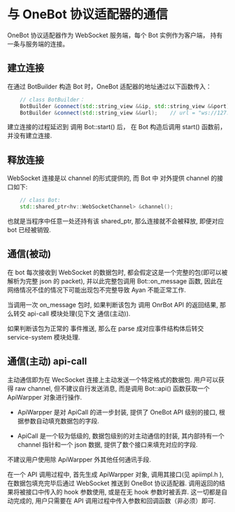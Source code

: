 # 与 OneBot 协议适配器的通信
OneBot 协议适配器作为 WebSocket 服务端，每个 Bot 实例作为客户端， 持有一条与服务端的连接。   

## 建立连接 
在通过 BotBuilder 构造 Bot 时，OneBot 适配器的地址通过以下函数传入：

~~~ C++
    // class BotBuilder：
    BotBuilder &connect(std::string_view &&ip, std::string_view &&port);
	BotBuilder &connect(std::string_view &&url);    // url = "ws://127.0.0.1:6700/"
~~~

建立连接的过程延迟到 调用 Bot::start() 后， 在 Bot 构造后调用 start() 函数前， 并没有建立连接.

## 释放连接

WebSocket 连接是以 channel 的形式提供的, 而 Bot 中 对外提供 channel 的接口如下:

~~~ C++
    // class Bot:
    std::shared_ptr<hv::WebSocketChannel> &channel();
~~~

也就是当程序中任意一处还持有该 shared_ptr, 那么连接就不会被释放, 即便对应 bot 已经被销毁.


## 通信(被动)
在 bot 每次接收到 WebSocket 的数据包时, 都会假定这是一个完整的包(即可以被解析为完整 json 的 packet),  并以此完整包调用 Bot::on_message 函数, 因此在网络情况不佳的情况下可能出现包不完整导致 Ayan 不能正常工作.   

当调用一次 on_message 包时, 如果判断该包为 调用 OnrBot API 的返回结果, 那么转交 api-call 模块处理(见下文 通信(主动)). 

如果判断该包为正常的 事件推送, 那么在 parse 成对应事件结构体后转交 service-system 模块处理.

## 通信(主动) api-call  
主动通信即为在 WecSocket 连接上主动发送一个特定格式的数据包. 用户可以获得 raw channel, 但不建议自行发送消息, 而是调用 Bot::api() 函数获取一个 ApiWarpper 对象进行操作.   

+ ApiWarpper 是对 ApiCall 的进一步封装, 提供了 OneBot API 级别的接口, 根据参数自动填充数据包的字段. 

+ ApiCall 是一个较为低级的, 数据包级别的对主动通信的封装, 其内部持有一个 channel 指针和一个 json 数据, 提供了数个接口来填充对应的字段.  

不建议用户使用除 ApiWarpper 外其他任何通讯手段.   

在一个 API 调用过程中, 首先生成 ApiWarpper 对象, 调用其接口(见 apiimpl.h ), 在数据包填充完毕后通过 WebSocket 推送到 OneBot 协议适配器. 调用返回的结果将被接口中传入的 hook 参数使用, 或是在无 hook 参数时被丢弃. 这一切都是自动完成的, 用户只需要在 API 调用过程中传入参数和回调函数（非必须）即可.

